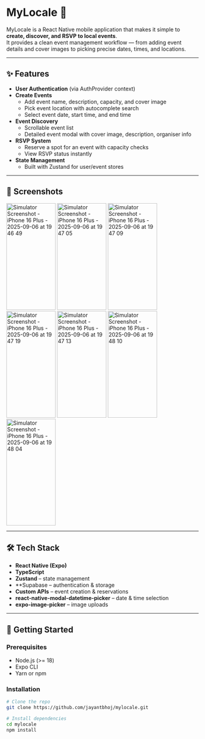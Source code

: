 # MyLocale 📍

MyLocale is a React Native mobile application that makes it simple to **create, discover, and RSVP to local events**.  
It provides a clean event management workflow — from adding event details and cover images to picking precise dates, times, and locations.  

---

## ✨ Features

- **User Authentication** (via AuthProvider context)  
- **Create Events**
  - Add event name, description, capacity, and cover image
  - Pick event location with autocomplete search
  - Select event date, start time, and end time
- **Event Discovery**
  - Scrollable event list
  - Detailed event modal with cover image, description, organiser info
- **RSVP System**
  - Reserve a spot for an event with capacity checks
  - View RSVP status instantly
- **State Management**
  - Built with Zustand for user/event stores

---

## 📸 Screenshots
<img width="129" height="279" alt="Simulator Screenshot - iPhone 16 Plus - 2025-09-06 at 19 46 49" src="https://github.com/user-attachments/assets/1c0bd598-d8c0-4390-92e3-754e9793f35f" />
<img width="129" height="279" alt="Simulator Screenshot - iPhone 16 Plus - 2025-09-06 at 19 47 05" src="https://github.com/user-attachments/assets/9e0f2a63-f229-4597-a276-30805472ae77" />
<img width="129" height="279" alt="Simulator Screenshot - iPhone 16 Plus - 2025-09-06 at 19 47 09" src="https://github.com/user-attachments/assets/841b56c8-0477-4e28-acc9-43104ec9ec49" />
<img width="129" height="279" alt="Simulator Screenshot - iPhone 16 Plus - 2025-09-06 at 19 47 19" src="https://github.com/user-attachments/assets/ea84b618-dbb4-4430-a3a1-10656b4ce0d0" />
<img width="129" height="279" alt="Simulator Screenshot - iPhone 16 Plus - 2025-09-06 at 19 47 13" src="https://github.com/user-attachments/assets/a642c7e5-57bd-4fb8-b088-9da26a465371" />
<img width="129" height="279" alt="Simulator Screenshot - iPhone 16 Plus - 2025-09-06 at 19 48 10" src="https://github.com/user-attachments/assets/14509c17-f429-4dfc-915e-01bdcba70c35" />
<img width="129" height="279" alt="Simulator Screenshot - iPhone 16 Plus - 2025-09-06 at 19 48 04" src="https://github.com/user-attachments/assets/dc563231-c29d-49b8-8d30-6c9565dcb721" />


---

## 🛠️ Tech Stack

- **React Native (Expo)**
- **TypeScript**
- **Zustand** – state management  
- **Supabase – authentication & storage
- **Custom APIs** – event creation & reservations
- **react-native-modal-datetime-picker** – date & time selection
- **expo-image-picker** – image uploads  

---

## 🚀 Getting Started

### Prerequisites
- Node.js (>= 18)
- Expo CLI  
- Yarn or npm  

### Installation
```bash
# Clone the repo
git clone https://github.com/jayantbhoj/mylocale.git

# Install dependencies
cd mylocale
npm install
